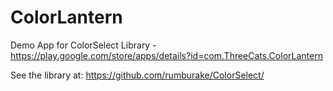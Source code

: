 # ColorLantern
Demo App for ColorSelect Library - https://play.google.com/store/apps/details?id=com.ThreeCats.ColorLantern

See the library at: https://github.com/rumburake/ColorSelect/
